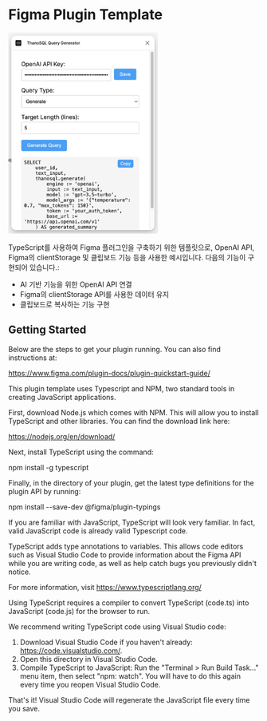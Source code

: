 # Figma Plugin Template

<img src="image.png" width="300" alt="Plugin Template">

TypeScript를 사용하여 Figma 플러그인을 구축하기 위한 템플릿으로, OpenAI API, Figma의 clientStorage 및 클립보드 기능 등을 사용한 예시입니다. 다음의 기능이 구현되어 있습니다.:

- AI 기반 기능을 위한 OpenAI API 연결
- Figma의 clientStorage API를 사용한 데이터 유지
- 클립보드로 복사하는 기능 구현

## Getting Started

Below are the steps to get your plugin running. You can also find instructions at:

  https://www.figma.com/plugin-docs/plugin-quickstart-guide/

This plugin template uses Typescript and NPM, two standard tools in creating JavaScript applications.

First, download Node.js which comes with NPM. This will allow you to install TypeScript and other
libraries. You can find the download link here:

  https://nodejs.org/en/download/

Next, install TypeScript using the command:

  npm install -g typescript

Finally, in the directory of your plugin, get the latest type definitions for the plugin API by running:

  npm install --save-dev @figma/plugin-typings

If you are familiar with JavaScript, TypeScript will look very familiar. In fact, valid JavaScript code
is already valid Typescript code.

TypeScript adds type annotations to variables. This allows code editors such as Visual Studio Code
to provide information about the Figma API while you are writing code, as well as help catch bugs
you previously didn't notice.

For more information, visit https://www.typescriptlang.org/

Using TypeScript requires a compiler to convert TypeScript (code.ts) into JavaScript (code.js)
for the browser to run.

We recommend writing TypeScript code using Visual Studio code:

1. Download Visual Studio Code if you haven't already: https://code.visualstudio.com/.
2. Open this directory in Visual Studio Code.
3. Compile TypeScript to JavaScript: Run the "Terminal > Run Build Task..." menu item,
    then select "npm: watch". You will have to do this again every time
    you reopen Visual Studio Code.

That's it! Visual Studio Code will regenerate the JavaScript file every time you save.
